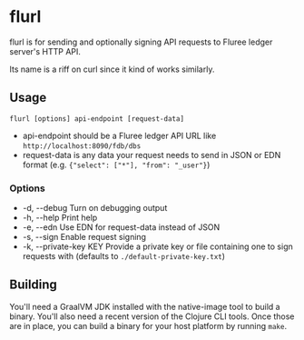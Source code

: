 # flurl

flurl is for sending and optionally signing API requests to Fluree ledger server's HTTP API.

Its name is a riff on curl since it kind of works similarly.

## Usage

`flurl [options] api-endpoint [request-data]`

 - api-endpoint should be a Fluree ledger API URL like `http://localhost:8090/fdb/dbs`
 - request-data is any data your request needs to send in JSON or EDN format (e.g. `{"select": ["*"], "from": "_user"}`)

### Options
 - -d, --debug           Turn on debugging output
 - -h, --help            Print help
 - -e, --edn             Use EDN for request-data instead of JSON
 - -s, --sign            Enable request signing
 - -k, --private-key KEY Provide a private key or file containing one to sign requests with (defaults to `./default-private-key.txt`)

## Building

You'll need a GraalVM JDK installed with the native-image tool to build a binary.
You'll also need a recent version of the Clojure CLI tools.
Once those are in place, you can build a binary for your host platform by running `make`.

